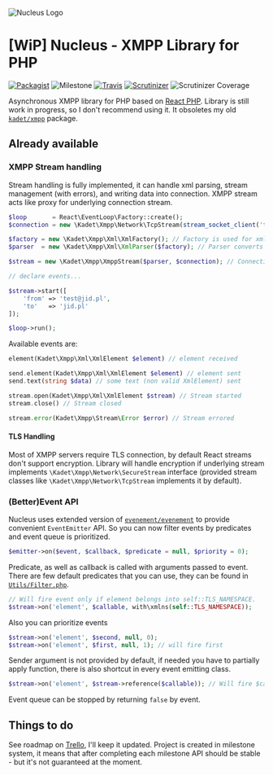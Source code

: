 ![Nucleus Logo](https://dl.dropboxusercontent.com/u/60020102/ShareX/2016-07/nucleus_Logo%20%2B%20Logotyp%20-%20Color.png)
# [WiP] Nucleus - XMPP Library for PHP
[![Packagist](https://img.shields.io/packagist/v/kadet/nucleus.svg?maxAge=2592000?style=flat-square)](https://packagist.org/packages/kadet/nucleus)
![Milestone](https://img.shields.io/badge/milestone-1-yellow.svg)
[![Travis](https://img.shields.io/travis/kadet1090/nucleus.svg?maxAge=2592000?style=flat-square)](https://travis-ci.org/kadet1090/nucleus)
[![Scrutinizer](https://img.shields.io/scrutinizer/g/kadet1090/nucleus.svg?maxAge=2592000?style=flat-square)](https://scrutinizer-ci.com/g/kadet1090/nucleus/?branch=master)
![Scrutinizer Coverage](https://img.shields.io/scrutinizer/coverage/g/kadet1090/nucleus.svg?maxAge=2592000?style=flat-square)

Asynchronous XMPP library for PHP based on [React PHP](https://github.com/reactphp). Library is still work in progress,
so I don't recommend using it. It obsoletes my old [`kadet/xmpp`](https://github.com/kadet1090/xmpp) package.

## Already available
### XMPP Stream handling
Stream handling is fully implemented, it can handle xml parsing, stream management (with errors), and writing data into 
connection. XMPP stream acts like proxy for underlying connection stream.

```php
$loop       = React\EventLoop\Factory::create();
$connection = new \Kadet\Xmpp\Network\TcpStream(stream_socket_client('tcp://server.xmpp:5222'), $loop); // subject to change

$factory = new \Kadet\Xmpp\Xml\XmlFactory(); // Factory is used for xml element creation
$parser  = new \Kadet\Xmpp\Xml\XmlParser($factory); // Parser converts received xml stream into `XmlElement`s

$stream = new \Kadet\Xmpp\XmppStream($parser, $connection); // Connection can be any object implementing DuplexStreamInterface from react

// declare events...

$stream->start([
    'from' => 'test@jid.pl',
    'to'   => 'jid.pl'
]);

$loop->run();
```

Available events are:
```php
element(Kadet\Xmpp\Xml\XmlElement $element) // element received

send.element(Kadet\Xmpp\Xml\XmlElement $element) // element sent
send.text(string $data) // some text (non valid XmlElement) sent

stream.open(Kadet\Xmpp\Xml\XmlElement $stream) // Stream started
stream.close() // Stream closed

stream.error(Kadet\Xmpp\Stream\Error $error) // Stream errored
```

#### TLS Handling
Most of XMPP servers require TLS connection, by default React streams don't support encryption. Library will handle 
encryption if underlying stream implements `\Kadet\Xmpp\Network\SecureStream` interface (provided stream classes like 
`\Kadet\Xmpp\Network\TcpStream` implements it by default). 

### (Better)Event API
Nucleus uses extended version of [`evenement/evenement`] to provide convenient `EventEmitter` API. So you can now filter
events by predicates and event queue is prioritized. 

```php
$emitter->on($event, $callback, $predicate = null, $priority = 0);
```

Predicate, as well as callback is called with arguments passed to event. There are few default predicates that you can
use, they can be found in [`Utils/Filter.php`](Utils/Filter.php).

```php
// Will fire event only if element belongs into self::TLS_NAMESPACE.
$stream->on('element', $callable, with\xmlns(self::TLS_NAMESPACE));
```

Also you can prioritize events
```php
$stream->on('element', $second, null, 0);
$stream->on('element', $first, null, 1); // will fire first
```

Sender argument is not provided by default, if needed you have to partially apply function, there is also shortcut in
every event emitting class.
```php
$stream->on('element', $stream->reference($callable)); // Will fire $callable($stream, ...$arguments);
```

Event queue can be stopped by returning `false` by event.

## Things to do
See roadmap on [Trello], I'll keep it updated. Project is created in milestone system, it means that after completing
each milestone API should be stable - but it's not guaranteed at the moment.


[Trello]:  https://trello.com/b/WHQ6d3hw/xmpp
[rfc6120]: xmpp.org/rfcs/rfc6120.html
[`evenement/evenement`]: https://packagist.org/packages/evenement/evenement
